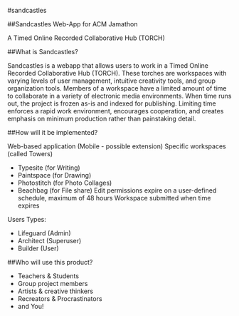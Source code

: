 #sandcastles

##Sandcastles Web-App for ACM Jamathon

A Timed Online Recorded Collaborative Hub (TORCH)

##What is Sandcastles?

Sandcastles is a webapp that allows users to work in a Timed Online Recorded Collaborative Hub (TORCH). These torches are workspaces with varying levels of user management, intuitive creativity tools, and group organization tools. Members of a workspace have a limited amount of time to collaborate in a variety of electronic media environments. When time runs out, the project is frozen as-is and indexed for publishing. Limiting time enforces a rapid work environment, encourages cooperation, and creates emphasis on minimum production rather than painstaking detail.
	
##How will it be implemented?


Web-based application (Mobile - possible extension) 
Specific workspaces (called Towers)
* Typesite (for Writing)
* Paintspace (for Drawing)
* Photostitch (for Photo Collages)
* Beachbag (for File share)
Edit permissions expire on a user-defined schedule, maximum of 48 hours
Workspace submitted when time expires

Users Types:
* Lifeguard (Admin)
* Architect (Superuser)
* Builder (User)

##Who will use this product?

* Teachers & Students
* Group project members
* Artists & creative thinkers
* Recreators & Procrastinators
* and You!
